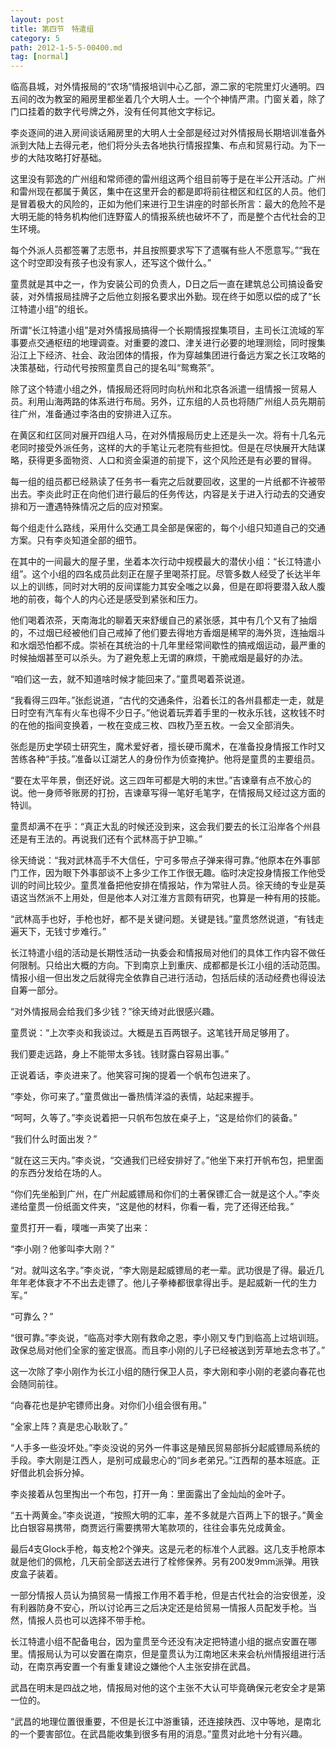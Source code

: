 ```yaml
---
layout: post
title: 第四节　特遣组
category: 5
path: 2012-1-5-5-00400.md
tag: [normal]
---
```


临高县城，对外情报局的“农场”情报培训中心乙部，源二家的宅院里灯火通明。四五间的改为教室的厢房里都坐着几个大明人士。一个个神情严肃。门窗关着，除了门口挂着的数字代号牌之外，没有任何其他文字标记。

李炎逐间的进入房间谈话厢房里的大明人士全部是经过对外情报局长期培训准备外派到大陆上去得元老，他们将分头去各地执行情报捏集、布点和贸易行动。为下一步的大陆攻略打好基础。

这里没有郭逸的广州组和常师德的雷州组这两个组目前等于是在半公开活动。广州和雷州现在都属于黄区，集中在这里开会的都是即将前往橙区和红区的人员。他们是冒着极大的风险的，正如为他们来进行卫生讲座的时部长所言：最大的危险不是大明无能的特务机构他们连野蛮人的情报系统也破坏不了，而是整个古代社会的卫生环境。

每个外派人员都签署了志愿书，并且按照要求写下了遗嘱有些人不愿意写。”“我在这个时空即没有孩子也没有家人，还写这个做什么。”

童贯就是其中之一，作为安装公司的负责人，D日之后一直在建筑总公司搞设备安装，对外情报局挂牌子之后他立刻报名要求出外勤。现在终于如愿以偿的成了“长江特遣小组”的组长。

所谓“长江特遣小组”是对外情报局搞得一个长期情报捏集项目，主司长江流域的军事要点交通枢纽的地理调查。对重要的渡口、津关进行必要的地理测绘，同时搜集沿江上下经济、社会、政治团体的情报，作为穿越集团进行备远方案之长江攻略的决策基础，行动代号按照童贯自己的提名叫“鸳鸯茶”。

除了这个特遣小组之外，情报局还将同时向杭州和北京各派遣一组情报一贸易人员。利用山海两路的体系进行布局。另外，辽东组的人员也将随广州组人员先期前往广州，准备通过李洛由的安排进入辽东。

在黄区和红区同对展开四组人马，在对外情报局历史上还是头一次。将有十几名元老同时接受外派任务，这样的大的手笔让元老院有些担忱。但是在尽快展开大陆谋略，获得更多面物资、人口和资金渠道的前提下，这个风险还是有必要的冒得。

每一组的组员都已经熟读了任务书一看完之后就要回收，这里的一片纸都不许被带出去。李炎此时正在向他们进行最后的任务传达，内容是关于进入行动去的交通安排和万一遭遇特殊情况之后的应对预案。

每个组走什么路线，采用什么交通工具全部是保密的，每个小组只知道自己的交通方案。只有李炎知道全部的细节。

在其中的一间最大的屋子里，坐着本次行动中规模最大的潜伏小组：“长江特遣小组”。这个小组的四名成员此刻正在屋子里喝茶打屁。尽管多数人经受了长达半年以上的训练，同时对大明的反间谍能力其安全嗤之以鼻，但是在即将要潜入敌人腹地的前夜，每个人的内心还是感受到紧张和压力。

他们喝着浓茶，天南海北的聊着天来舒缓自己的紧张感，其中有几个又有了抽烟的，不过烟已经被他们自己戒掉了他们要去得地方香烟是稀罕的海外货，连抽烟斗和水烟恐怕都不成。崇祯在其统治的十几年里经常间歇性的搞戒烟运动，最严重的时候抽烟甚至可以杀头。为了避免惹上无谓的麻烦，干脆戒烟是最好的办法。

“咱们这一去，就不知道啥时候才能回来了。”童贯喝着茶说道。

“我看得三四年。”张彪说道，“古代的交通条件，沿着长江的各州县都走一走，就是日时空有汽车有火车也得不少日子。”他说着玩弄着手里的一枚永乐钱，这枚钱不时的在他的指间变换着，一枚在变成三枚、四枚乃至五枚。一会又全部消失。

张彪是历史学硕士研究生，魔术爱好者，擅长硬币魔术，在准备投身情报工作时又苦练各种“手技。”准备以讧湖艺人的身份作为侦查掩护。他将是童贯的主要组员。

“要在太平年景，倒还好说。这三四年可都是大明的末世。”吉谏章有点不放心的说。他一身师爷账房的打扮，吉谏章写得一笔好毛笔字，在情报局又经过这方面的特训。

童贯却满不在乎：“真正大乱的时候还没到来，这会我们要去的长江沿岸各个州县还是有王法的。再说我们还有个武林高于护卫嘛。”

徐天绮说：“我对武林高手不大信任，宁可多带点子弹来得可靠。”他原本在外事部门工作，因为眼下外事部谈不上多少工作工作很无趣。临时决定投身情报工作他受训的时间比较少。童贯准备把他安排在情报站，作为常驻人员。徐天绮的专业是英语这当然派不上用处，但是他本人对江淮方言颇有研究，也算是一种有用的技能。

“武林高手也好，手枪也好，都不是关键问题。关键是钱。”童贯悠然说道，“有钱走遍天下，无钱寸步难行。”

长江特遣小组的活动是长期性活动一执委会和情报局对他们的具体工作内容不做任何限制。只给出大概的方向。下到南京上到重庆、成都都是长江小组的活动范围。情报小组一但出发之后就得完全依靠自己进行活动，包括后续的活动经费也得设法自筹一部分。

“对外情报局会给我们多少钱？”徐天绮对此很感兴趣。

童贯说：“上次李炎和我谈过。大概是五百两银子。这笔钱开局足够用了。

我们要走远路，身上不能带太多钱。钱财露白容易出事。”

正说着话，李炎进来了。他笑容可掬的提着一个帆布包进来了。

“李处，你可来了。”童贯做出一番热情洋溢的表情，站起来握手。

“呵呵，久等了。”李炎说着把一只帆布包放在桌子上，“这是给你们的装备。”

“我们什么时面出发？”

“就在这三天内。”李炎说，“交通我们已经安排好了。”他坐下来打开帆布包，把里面的东西分发给在场的人。

“你们先坐船到广州，在广州起威镖局和你们的土著保镖汇合一就是这个人。”李炎递给童贯一份纸面文件夹，“这是他的材料，你看一看，完了还得还给我。”

童贯打开一看，噗嗤一声笑了出来：

“李小刚？他爹叫李大刚？”

“对。就叫这名字。”李炎说，“李大刚是起威镖局的老一辈。武功很是了得。最近几年年老体衰才不不出去走镖了。他儿子拳棒都很拿得出手。是起威新一代的生力军。”

“可靠么？”

“很可靠。”李炎说，“临高对李大刚有救命之恩，李小刚又专门到临高上过培训班。政保总局对他们全家的鉴定很高。而且李小刚的儿子已经被送到芳草地去念书了。”

这一次除了李小刚作为长江小组的随行保卫人员，李大刚和李小刚的老婆向春花也会随同前往。

“向春花也是护宅镖师出身。对你们小组会很有用。”

“全家上阵？真是忠心耿耿了。”

“人手多一些没坏处。”李炎没说的另外一件事这是殖民贸易部拆分起威镖局系统的手段。李大刚是江西人，是别可成最忠心的“同乡老弟兄。”江西帮的基本班底。正好借此机会拆分掉。

李炎接着从包里掏出一个布包，打开一角：里面露出了金灿灿的金叶子。

“五十两黄金。”李炎说道，“按照大明的汇率，差不多就是六百两上下的银子。”黄金比白银容易携带，商贾远行需要携带大笔款项的，往往会事先兑成黄金。

最后4支Glock手枪，每支枪2个弹夹。这是元老的标准个人武器。这几支手枪原本就是他们的佩枪，几天前全部送去进行了栓修保养。另有200发9mm派弹。用铁皮盒子装着。

一部分情报人员认为搞贸易一情报工作用不着手枪，但是古代社会的治安很差，没有利器防身不安心，所以讨论再三之后决定还是给贸易一情报人员配发手枪。当然，情报人员也可以选择不带手枪。

长江特遣小组不配备电台，因为童贯至今还没有决定把特遣小组的据点安置在哪里。情报局认为可以安置在南京，但是童贯认为江南地区未来会杭州情报组进行活动，在南京再安置一个有重复建设之嫌他个人主张安排在武昌。

武昌在明末是四战之地，情报局对他的这个主张不大认可毕竟确保元老安全才是第一位的。

“武昌的地理位置很重要，不但是长江中游重镇，还连接陕西、汉中等地，是南北的一个要害部位。在武昌能收集到很多有用的消息。”童贯对此地十分有兴趣。